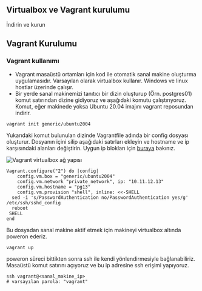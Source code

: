 ## Virtualbox ve Vagrant kurulumu
İndirin ve kurun

## Vagrant Kurulumu

### Vagrant kullanımı
* Vagrant masaüstü ortamları için kod ile otomatik sanal makine oluşturma uygulamasıdır. Varsayılan olarak virtualbox kullanır. Windows ve linux hostlar üzerinde çalışır.
* Bir yerde sanal makinemizi tanıtıcı bir dizin oluşturup (Örn. postgres01) komut satırından dizine gidiyoruz ve  aşağıdaki komutu çalıştırıyoruz. Komut, eğer makinede yoksa Ubuntu 20.04 imajını vagrant reposundan indirir.

```
vagrant init generic/ubuntu2004
```

Yukarıdaki komut bulunulan dizinde Vagrantfile adında bir config dosyası oluşturur. Dosyanın içini silip aşağıdaki satırları ekleyin ve hostname ve ip karşısındaki alanları değiştirin. Uygun ip blokları için [buraya](https://www.wikiwand.com/en/Private_network#/Private_IPv4_address_spaces) bakınız.

![Vagrant virtualbox ağ yapısı](https://user-images.githubusercontent.com/4180560/79636826-3e0d9d80-8183-11ea-8ced-eed33d53e184.png)


```
Vagrant.configure("2") do |config|
	config.vm.box = "generic/ubuntu2004"
	config.vm.network "private_network", ip: "10.11.12.13"
	config.vm.hostname = "pg13"
	config.vm.provision "shell", inline: <<-SHELL
  sed -i 's/PasswordAuthentication no/PasswordAuthentication yes/g' /etc/ssh/sshd_config    
  reboot
 SHELL
end
```

Bu dosyadan sanal makine aktif etmek için makineyi virtualbox altında poweron ederiz.

```
vagrant up
```

poweron süreci bittikten sonra ssh ile kendi yönlendirmesiyle bağlanabiliriz. Masaüstü komut satırını açıyoruz ve bu ip adresine ssh erişimi yapıyoruz.
```
ssh vagrant@<sanal_makine_ip>
# varsayılan parola: "vagrant"

```